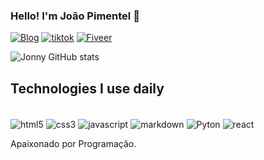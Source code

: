 ### Hello! I'm João Pimentel 👋

[![Blog](https://img.shields.io/badge/Instagram-E4405F?style=for-the-badge&logo=instagram&logoColor=white)](https://www.instagram.com/jonnyoliveira80/)
[![tiktok](https://img.shields.io/badge/TikTok-000000?style=for-the-badge&logo=tiktok&logoColor=white)](https://www.tiktok.com/@devjonnyprog?is_from_webapp=1&sender_device=pc)
[![Fiveer](https://img.shields.io/badge/fiverr-1DBF73?style=for-the-badge&logo=fiverr&logoColor=white)](https://br.fiverr.com/joao_pimentel22?up_rollout=true)

![Jonny GitHub stats](https://github-readme-stats.vercel.app/api?username=jonny228k&show_icons=true&theme=radical)

## Technologies I use daily

<div style="display: inline_block"><br/>
 
 <img align="center" alt="html5" src="https://img.shields.io/badge/HTML5-E34F26?style=for-the-badge&logo=html5&logoColor=white" />
 <img align="center" alt="css3" src="https://img.shields.io/badge/CSS3-1572B6?style=for-the-badge&logo=css3&logoColor=white" />
 <img align="center" alt="javascript" src="https://img.shields.io/badge/JavaScript-323330?style=for-the-badge&logo=javascript&logoColor=F7DF1E" />
  <img align="center" alt="markdown" src="https://img.shields.io/badge/Markdown-000000?style=for-the-badge&logo=markdown&logoColor=white" />
 <img align="center" alt="Pyton" src="https://img.shields.io/badge/Python-14354C?style=for-the-badge&logo=python&logoColor=white" />
 <img align="center" alt="react" src="https://img.shields.io/badge/React-20232A?style=for-the-badge&logo=react&logoColor=61DAFB" />
</div> 


Apaixonado por Programação. 

